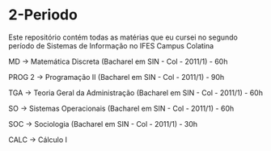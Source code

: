 # 2-Periodo
Este repositório contém todas as matérias que eu cursei no segundo período de Sistemas de Informação no IFES Campus Colatina

MD -> Matemática Discreta (Bacharel em SIN - Col - 2011/1) - 60h 

PROG 2 -> Programação II (Bacharel em SIN - Col - 2011/1) - 90h

TGA -> Teoria Geral da Administração (Bacharel em SIN - Col - 2011/1) - 60h

SO -> Sistemas Operacionais (Bacharel em SIN - Col - 2011/1) - 60h

SOC -> Sociologia (Bacharel em SIN - Col - 2011/1) - 30h

CALC -> Cálculo I
